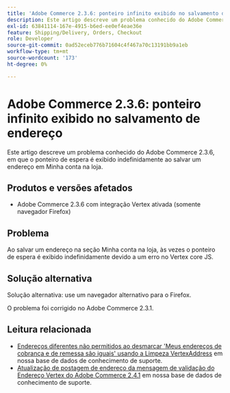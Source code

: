 ```yaml
---
title: 'Adobe Commerce 2.3.6: ponteiro infinito exibido no salvamento de endereço'
description: Este artigo descreve um problema conhecido do Adobe Commerce 2.3.6, em que o ponteiro de espera é exibido indefinidamente ao salvar um endereço em Minha conta na loja.
exl-id: 63841114-167e-4915-b6ed-ee0ef4eae36e
feature: Shipping/Delivery, Orders, Checkout
role: Developer
source-git-commit: 0ad52eceb776b71604c4f467a70c13191bb9a1eb
workflow-type: tm+mt
source-wordcount: '173'
ht-degree: 0%

---
```


# Adobe Commerce 2.3.6: ponteiro infinito exibido no salvamento de endereço

Este artigo descreve um problema conhecido do Adobe Commerce 2.3.6, em que o ponteiro de espera é exibido indefinidamente ao salvar um endereço em Minha conta na loja.

## Produtos e versões afetados

* Adobe Commerce 2.3.6 com integração Vertex ativada (somente navegador Firefox)

## Problema

Ao salvar um endereço na seção Minha conta na loja, às vezes o ponteiro de espera é exibido indefinidamente devido a um erro no Vertex core JS.

## Solução alternativa

Solução alternativa: use um navegador alternativo para o Firefox.

O problema foi corrigido no Adobe Commerce 2.3.1.

## Leitura relacionada

* [Endereços diferentes não permitidos ao desmarcar &#39;Meus endereços de cobrança e de remessa são iguais&#39; usando a Limpeza VertexAddress](/help/troubleshooting/miscellaneous/vertex-address-cleansing-different-addresses-not-allowed.md) em nossa base de dados de conhecimento de suporte.
* [Atualização de postagem de endereço da mensagem de validação do Endereço Vertex do Adobe Commerce 2.4.1](/help/troubleshooting/miscellaneous/magento-2-4-1-vertex-address-validation-message-post-address-update.md) em nossa base de dados de conhecimento de suporte.
